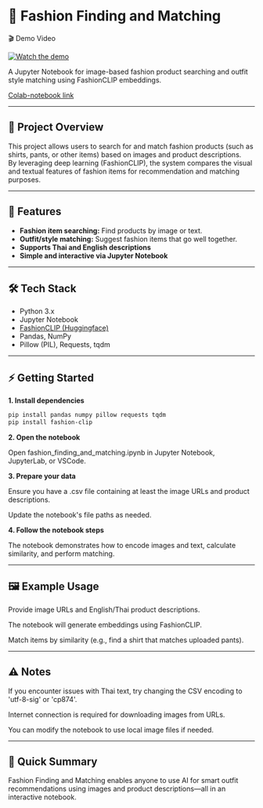 # 🧥 Fashion Finding and Matching

🎬 Demo Video

[![Watch the demo](https://img.youtube.com/vi/86ZSeTXFCJk/hqdefault.jpg)](https://youtu.be/86ZSeTXFCJk)


A Jupyter Notebook for image-based fashion product searching and outfit style matching using FashionCLIP embeddings.

[Colab-notebook link](https://colab.research.google.com/drive/1QbWKW1QuVNCwPW-H08oT6YuKV32R-1X8?usp=sharing)

---

## 📖 Project Overview

This project allows users to search for and match fashion products (such as shirts, pants, or other items) based on images and product descriptions.  
By leveraging deep learning (FashionCLIP), the system compares the visual and textual features of fashion items for recommendation and matching purposes.

---

## 🚀 Features

- **Fashion item searching:** Find products by image or text.
- **Outfit/style matching:** Suggest fashion items that go well together.
- **Supports Thai and English descriptions**
- **Simple and interactive via Jupyter Notebook**

---

## 🛠️ Tech Stack

- Python 3.x
- Jupyter Notebook
- [FashionCLIP (Huggingface)](https://huggingface.co/salesforce/FashionCLIP)
- Pandas, NumPy
- Pillow (PIL), Requests, tqdm

---

## ⚡️ Getting Started

**1. Install dependencies**

```bash
pip install pandas numpy pillow requests tqdm
pip install fashion-clip
```

**2. Open the notebook**

Open fashion_finding_and_matching.ipynb in Jupyter Notebook, JupyterLab, or VSCode.

**3. Prepare your data**

Ensure you have a .csv file containing at least the image URLs and product descriptions.

Update the notebook's file paths as needed.

**4. Follow the notebook steps**

The notebook demonstrates how to encode images and text, calculate similarity, and perform matching.


---

## 🖼️ Example Usage
Provide image URLs and English/Thai product descriptions.

The notebook will generate embeddings using FashionCLIP.

Match items by similarity (e.g., find a shirt that matches uploaded pants).

---

## ⚠️ Notes
If you encounter issues with Thai text, try changing the CSV encoding to 'utf-8-sig' or 'cp874'.

Internet connection is required for downloading images from URLs.

You can modify the notebook to use local image files if needed.

---

## 📝 Quick Summary
Fashion Finding and Matching enables anyone to use AI for smart outfit recommendations using images and product descriptions—all in an interactive notebook.